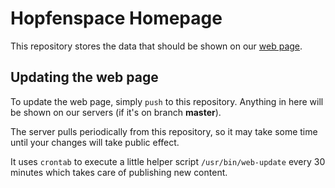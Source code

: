 # Hopfenspace Homepage

This repository stores the data that should be shown on our [web page](https://hopfenspace.org).

## Updating the web page

To update the web page, simply `push` to this repository. Anything in here will be shown on our servers (if it's on branch **master**).

The server pulls periodically from this repository, so it may take some time until your changes will take public effect.

It uses `crontab` to execute a little helper script `/usr/bin/web-update` every 30 minutes which takes care of publishing new content.
